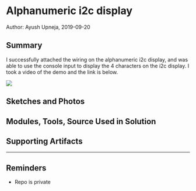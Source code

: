 #  Alphanumeric i2c display

Author: Ayush Upneja, 2019-09-20

## Summary

I successfully attached the wiring on the alphanumeric i2c display, and was able to use the console input to display the 4 characters on the i2c display. I took a video of the demo and the link is below.


<a href="http://www.youtube.com/watch?feature=player_embedded&v=VYU4SmvqznI" target="_blank"><img src="http://img.youtube.com/vi/VYU4SmvqznI/0.jpg"
/></a>


## Sketches and Photos


## Modules, Tools, Source Used in Solution


## Supporting Artifacts


-----

## Reminders
- Repo is private
